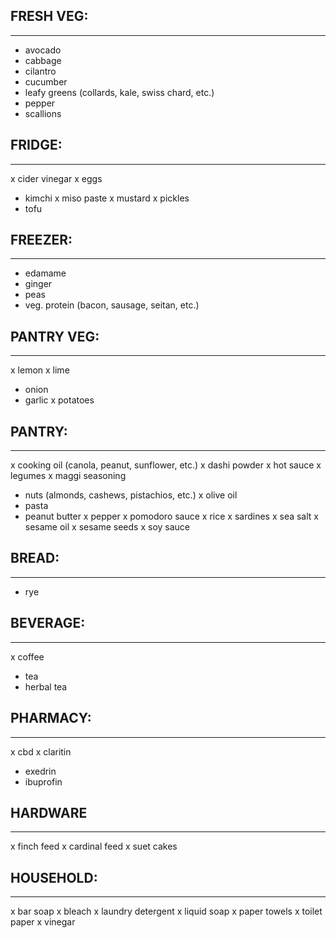 ## FRESH VEG:
-------------
- avocado
- cabbage
- cilantro
- cucumber
- leafy greens (collards, kale, swiss chard, etc.)
- pepper
- scallions

## FRIDGE:
----------
x cider vinegar
x eggs
- kimchi
x miso paste
x mustard
x pickles
- tofu

## FREEZER:
-----------
- edamame
- ginger
- peas
- veg. protein (bacon, sausage, seitan, etc.)

## PANTRY VEG:
--------------
x lemon
x lime
- onion
- garlic
x potatoes

## PANTRY:
----------
x cooking oil (canola, peanut, sunflower, etc.)
x dashi powder
x hot sauce
x legumes
x maggi seasoning
- nuts (almonds, cashews, pistachios, etc.)
x olive oil
- pasta
- peanut butter
x pepper
x pomodoro sauce
x rice
x sardines
x sea salt
x sesame oil
x sesame seeds
x soy sauce

## BREAD:
---------
- rye

## BEVERAGE:
------------
x coffee
- tea
- herbal tea

## PHARMACY:
---------
x cbd
x claritin
- exedrin
- ibuprofin

## HARDWARE
-----------
x finch feed
x cardinal feed
x suet cakes

## HOUSEHOLD:
-------------
x bar soap
x bleach
x laundry detergent
x liquid soap
x paper towels
x toilet paper
x vinegar
